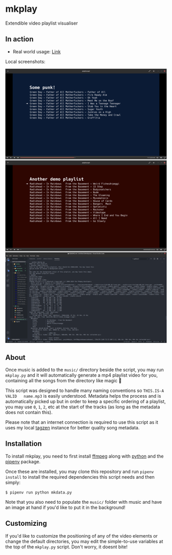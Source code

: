 # mkplay

Extendible video playlist visualiser

## In action

- Real world usage: [Link](https://www.youtube.com/watch?v=5kCtzdOUTFw)

Local screenshots:

![Player image 1](./examples/eg1.png)
![Player image 2](./examples/eg2.png)
![Command-line use](./examples/eg3.png)

## About

Once music is added to the `music/` directory beside the script, you may run `mkplay.py` and it will automatically generate a mp4 playlist video for you, containing all the songs from the directory like magic 🌠

This script was designed to handle many naming conventions so `THIS.IS-A VALID   name.mp3` is easily understood. Metadata helps the process and is automatically picked up but in order to keep a specific ordering of a playlist, you may use `0`, `1`, `2`, etc at the start of the tracks (as long as the metadata does not contain this).

Please note that an internet connection is required to use this script as it uses my local [tagzen](https://github.com/owez/tagzen) instance for better quality song metadata.

## Installation

To install mkplay, you need to first install [ffmpeg](https://ffmpeg.org/) along with [python](https://www.python.org/) and the [pipenv](https://pipenv.pypa.io/en/latest/) package.

Once these are installed, you may clone this repository and run `pipenv install` to install the required dependencies this script needs and then simply:

```shell
$ pipenv run python mkdata.py
```

Note that you also need to populate the `music/` folder with music and have an image at hand if you'd like to put it in the background!

## Customizing

If you'd like to customize the positioning of any of the video elements or change the default directories, you may edit the simple-to-use variables at the top of the `mkplay.py` script. Don't worry, it doesnt bite!

